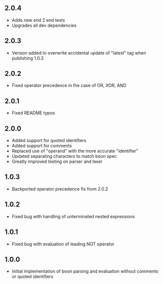 ## 2.0.4

- Adds new end 2 end tests
- Upgrades all dev dependencies

## 2.0.3

- Version added to overwrite accidental update of "latest" tag when publishing 1.0.3

## 2.0.2

- Fixed operator precedence in the case of OR, XOR, AND

## 2.0.1

- Fixed README typos

## 2.0.0

- Added support for quoted identifiers
- Added support for comments
- Replaced use of "operand" with the more accurate "identifier"
- Updated separating characters to match boon spec
- Greatly improved testing on parser and lexer

## 1.0.3

- Backported operator precedence fix from 2.0.2

## 1.0.2

- Fixed bug with handling of unterminated nested expressions

## 1.0.1

- Fixed bug with evaluation of leading NOT operator

## 1.0.0

- Initial implementation of boon parsing and evaluation without comments or quoted identifiers
